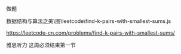做题

数据结构与算法之美\图\leetcode\find-k-pairs-with-smallest-sums.js

https://leetcode-cn.com/problems/find-k-pairs-with-smallest-sums/


雅思听力  这周必须结束第一节






